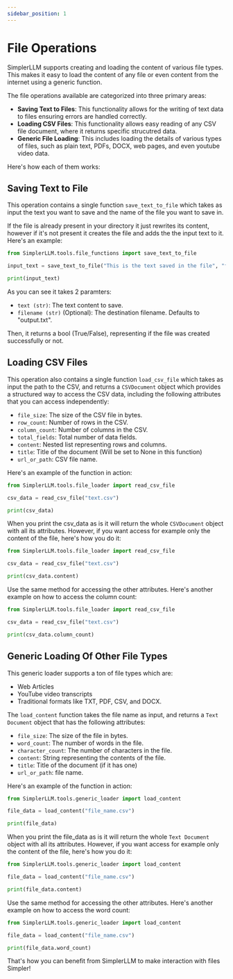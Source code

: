 ```yaml
---
sidebar_position: 1
--- 
```


# File Operations

SimplerLLM supports creating and loading the content of various file types. This makes it easy to load the content of any file or even content from the internet using a generic function.

The file operations available are categorized into three primary areas:
- **Saving Text to Files**: This functionality allows for the writing of text data to files ensuring errors are handled correctly.
- **Loading CSV Files**: This functionality allows easy reading of any CSV file document, where it returns specific strucutred data.
- **Generic File Loading**: This includes loading the details of various types of files, such as plain text, PDFs, DOCX, web pages, and even youtube video data. 

Here's how each of them works:

## Saving Text to File

This operation contains a single function `save_text_to_file` which takes as input the text you want to save and the name of the file you want to save in.

If the file is already present in your directory it just rewrites its content, however if it's not present it creates the file and adds the the input text to it. Here's an example:

```python
from SimplerLLM.tools.file_functions import save_text_to_file

input_text = save_text_to_file("This is the text saved in the file", "file.txt")

print(input_text)
```

As you can see it takes 2 paramters:
- `text (str)`: The text content to save.
- `filename (str)` (Optional): The destination filename. Defaults to "output.txt".

Then, it returns a bool (True/False), representing if the file was created successfully or not.

## Loading CSV Files

This operation also contains a single function `load_csv_file` which takes as input the path to the CSV, and returns a `CSVDocument` object which provides a structured way to access the CSV data, including the following attributes that you can access independently:
- `file_size`: The size of the CSV file in bytes.
- `row_count`: Number of rows in the CSV.
- `column_count`: Number of columns in the CSV.
- `total_fields`: Total number of data fields.
- `content`: Nested list representing rows and columns.
- `title`: Title of the document (Will be set to None in this function)
- `url_or_path`: CSV file name.

Here's an example of the function in action:

```python
from SimplerLLM.tools.file_loader import read_csv_file

csv_data = read_csv_file("text.csv")

print(csv_data)
```

When you print the csv_data as is it will return the whole `CSVDocument` object with all its attributes. However, if you want access for example only the content of the file, here's how you do it:

```python
from SimplerLLM.tools.file_loader import read_csv_file

csv_data = read_csv_file("text.csv")

print(csv_data.content)
```

Use the same method for accessing the other attributes. 
Here's another example on how to access the column count:

```python
from SimplerLLM.tools.file_loader import read_csv_file

csv_data = read_csv_file("text.csv")

print(csv_data.column_count)
```

## Generic Loading Of Other File Types

This generic loader supports a ton of file types which are:
- Web Articles
- YouTube video transcripts
- Traditional formats like TXT, PDF, CSV, and DOCX.

The `load_content` function takes the file name as input, and returns a `Text Document` object that has the following attributes:
- `file_size`: The size of the file in bytes.
- `word_count`: The number of words in the file.
- `character_count`: The number of characters in the file.
- `content`: String representing the contents of the file.
- `title`: Title of the document (if it has one)
- `url_or_path`: file name.

Here's an example of the function in action:

```python
from SimplerLLM.tools.generic_loader import load_content

file_data = load_content("file_name.csv")

print(file_data)
```

When you print the file_data as is it will return the whole `Text Document` object with all its attributes. However, if you want access for example only the content of the file, here's how you do it:

```python
from SimplerLLM.tools.generic_loader import load_content

file_data = load_content("file_name.csv")

print(file_data.content)
```

Use the same method for accessing the other attributes. 
Here's another example on how to access the word count:

```python
from SimplerLLM.tools.generic_loader import load_content

file_data = load_content("file_name.csv")

print(file_data.word_count)
```

That's how you can benefit from SimplerLLM to make interaction with files Simpler!